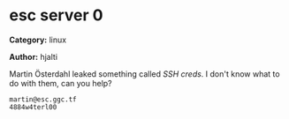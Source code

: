# esc server 0
**Category:** linux

**Author:** hjalti

Martin Österdahl leaked something called *SSH creds*. I don't know what to do
with them, can you help?

```
martin@esc.ggc.tf
4884w4terl00
```
